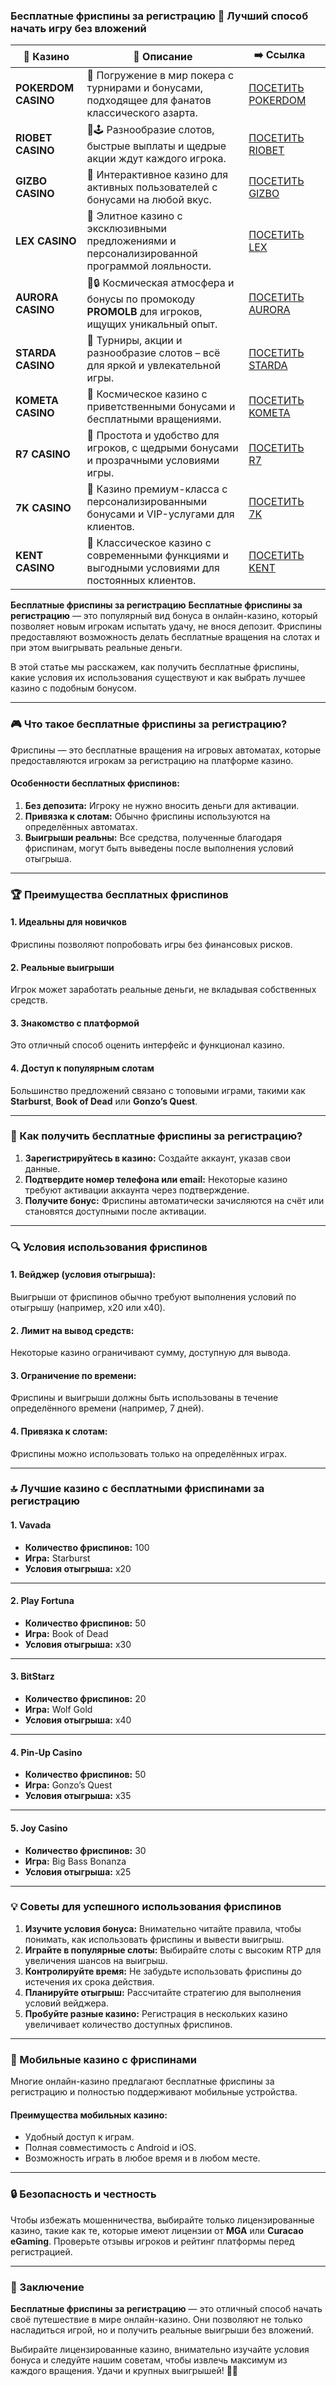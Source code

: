 ### Бесплатные фриспины за регистрацию 🎰 Лучший способ начать игру без вложений
| 🎰 Казино           | 📜 Описание                                                                                       | ➡️ Ссылка                                                                                          |   |
| ------------------- | ------------------------------------------------------------------------------------------------- | -------------------------------------------------------------------------------------------------- | - |
| **POKERDOM CASINO** | 🎲 Погружение в мир покера с турнирами и бонусами, подходящее для фанатов классического азарта.   | [ПОСЕТИТЬ POKERDOM](https://brandplay.link/FwVc4f)                                                 |   |
| **RIOBET CASINO**   | 🌟🕹️ Разнообразие слотов, быстрые выплаты и щедрые акции ждут каждого игрока.                    | [ПОСЕТИТЬ RIOBET](https://brandplay.link/TnjsxFvH)                                                 |   |
| **GIZBO CASINO**    | 🚀 Интерактивное казино для активных пользователей с бонусами на любой вкус.                      | [ПОСЕТИТЬ GIZBO](https://brandplay.link/rvzLrVLp)                                                  |   |
| **LEX CASINO**      | 🎰 Элитное казино с эксклюзивными предложениями и персонализированной программой лояльности.      | [ПОСЕТИТЬ LEX](https://brandplay.link/VMqNXPFs)                                                    |   |
| **AURORA CASINO**   | 🌌🔒 Космическая атмосфера и бонусы по промокоду **PROMOLB** для игроков, ищущих уникальный опыт. | [ПОСЕТИТЬ AURORA](https://10trafic-stat2.com/click/668546556bcc6313411604bc/6766/13031/subaccount) |   |
| **STARDA CASINO**   | 🌠 Турниры, акции и разнообразие слотов – всё для яркой и увлекательной игры.                     | [ПОСЕТИТЬ STARDA](https://brandplay.link/HDcDrxLk)                                                 |   |
| **KOMETA CASINO**   | 💫 Космическое казино с приветственными бонусами и бесплатными вращениями.                        | [ПОСЕТИТЬ KOMETA](https://brandplay.link/jHzFFYGv)                                                 |   |
| **R7 CASINO**       | 🎯 Простота и удобство для игроков, с щедрыми бонусами и прозрачными условиями игры.              | [ПОСЕТИТЬ R7](https://brandplay.link/dByFXP7h)                                                     |   |
| **7K CASINO**       | 💎 Казино премиум-класса с персонализированными бонусами и VIP-услугами для клиентов.             | [ПОСЕТИТЬ 7K](https://brandplay.link/dd46bNgD)                                                     |   |
| **KENT CASINO**     | 🎲 Классическое казино с современными функциями и выгодными условиями для постоянных клиентов.    | [ПОСЕТИТЬ KENT](https://brandplay.link/XRH1g6Vb)                                                   |   |

**Бесплатные фриспины за регистрацию**
**Бесплатные фриспины за регистрацию** — это популярный вид бонуса в онлайн-казино, который позволяет новым игрокам испытать удачу, не внося депозит. Фриспины предоставляют возможность делать бесплатные вращения на слотах и при этом выигрывать реальные деньги.

В этой статье мы расскажем, как получить бесплатные фриспины, какие условия их использования существуют и как выбрать лучшее казино с подобным бонусом.

***

### 🎮 Что такое бесплатные фриспины за регистрацию?

Фриспины — это бесплатные вращения на игровых автоматах, которые предоставляются игрокам за регистрацию на платформе казино.

#### **Особенности бесплатных фриспинов:**

1. **Без депозита:** Игроку не нужно вносить деньги для активации.
2. **Привязка к слотам:** Обычно фриспины используются на определённых автоматах.
3. **Выигрыши реальны:** Все средства, полученные благодаря фриспинам, могут быть выведены после выполнения условий отыгрыша.

***

### 🏆 Преимущества бесплатных фриспинов

#### **1. Идеальны для новичков**

Фриспины позволяют попробовать игры без финансовых рисков.

#### **2. Реальные выигрыши**

Игрок может заработать реальные деньги, не вкладывая собственных средств.

#### **3. Знакомство с платформой**

Это отличный способ оценить интерфейс и функционал казино.

#### **4. Доступ к популярным слотам**

Большинство предложений связано с топовыми играми, такими как **Starburst**, **Book of Dead** или **Gonzo’s Quest**.

***

### 🌟 Как получить бесплатные фриспины за регистрацию?

1. **Зарегистрируйтесь в казино:**
   Создайте аккаунт, указав свои данные.
2. **Подтвердите номер телефона или email:**
   Некоторые казино требуют активации аккаунта через подтверждение.
3. **Получите бонус:**
   Фриспины автоматически зачисляются на счёт или становятся доступными после активации.

***

### 🔍 Условия использования фриспинов

#### **1. Вейджер (условия отыгрыша):**

Выигрыши от фриспинов обычно требуют выполнения условий по отыгрышу (например, x20 или x40).

#### **2. Лимит на вывод средств:**

Некоторые казино ограничивают сумму, доступную для вывода.

#### **3. Ограничение по времени:**

Фриспины и выигрыши должны быть использованы в течение определённого времени (например, 7 дней).

#### **4. Привязка к слотам:**

Фриспины можно использовать только на определённых играх.

***

### 🔝 Лучшие казино с бесплатными фриспинами за регистрацию

#### **1. Vavada**

* **Количество фриспинов:** 100
* **Игра:** Starburst
* **Условия отыгрыша:** x20

***

#### **2. Play Fortuna**

* **Количество фриспинов:** 50
* **Игра:** Book of Dead
* **Условия отыгрыша:** x30

***

#### **3. BitStarz**

* **Количество фриспинов:** 20
* **Игра:** Wolf Gold
* **Условия отыгрыша:** x40

***

#### **4. Pin-Up Casino**

* **Количество фриспинов:** 50
* **Игра:** Gonzo’s Quest
* **Условия отыгрыша:** x35

***

#### **5. Joy Casino**

* **Количество фриспинов:** 30
* **Игра:** Big Bass Bonanza
* **Условия отыгрыша:** x25

***

### 💡 Советы для успешного использования фриспинов

1. **Изучите условия бонуса:**
   Внимательно читайте правила, чтобы понимать, как использовать фриспины и вывести выигрыш.
2. **Играйте в популярные слоты:**
   Выбирайте слоты с высоким RTP для увеличения шансов на выигрыш.
3. **Контролируйте время:**
   Не забудьте использовать фриспины до истечения их срока действия.
4. **Планируйте отыгрыш:**
   Рассчитайте стратегию для выполнения условий вейджера.
5. **Пробуйте разные казино:**
   Регистрация в нескольких казино увеличивает количество доступных фриспинов.

***

### 📱 Мобильные казино с фриспинами

Многие онлайн-казино предлагают бесплатные фриспины за регистрацию и полностью поддерживают мобильные устройства.

#### **Преимущества мобильных казино:**

* Удобный доступ к играм.
* Полная совместимость с Android и iOS.
* Возможность играть в любое время и в любом месте.

***

### 🔒 Безопасность и честность

Чтобы избежать мошенничества, выбирайте только лицензированные казино, такие как те, которые имеют лицензии от **MGA** или **Curacao eGaming**. Проверьте отзывы игроков и рейтинг платформы перед регистрацией.

***

### 🎯 Заключение

**Бесплатные фриспины за регистрацию** — это отличный способ начать своё путешествие в мире онлайн-казино. Они позволяют не только насладиться игрой, но и получить реальные выигрыши без вложений.

Выбирайте лицензированные казино, внимательно изучайте условия бонуса и следуйте нашим советам, чтобы извлечь максимум из каждого вращения. Удачи и крупных выигрышей! 🎰✨

